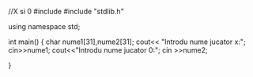 //X si 0
#include <iostream>
#include "stdlib.h"


using namespace std;

int main()
{
char nume1[31],nume2[31];
cout<< "Introdu nume jucator x:";
cin>>nume1;
cout<<"Introdu nume jucator 0:";
cin >>nume2;

}
